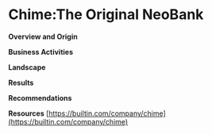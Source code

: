 # Chime:The Original NeoBank


**Overview and Origin**

**Business Activities**

**Landscape**

**Results**

**Recommendations**

**Resources**
[https://builtin.com/company/chime](https://builtin.com/company/chime)
[](https://www.chime.com/about-us/)
[](https://www.zippia.com/chime-careers-2144124/history/)
[](https://www.investopedia.com/how-chime-makes-money-4796705#:~:text=Chime%20is%20a%20financial%20technology,provide%20users%20with%20financial%20services.)
[](https://www.crunchbase.com/organization/chime-2/technology)
[](https://research.contrary.com/reports/chime)